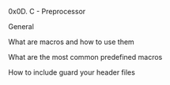
0x0D. C - Preprocessor

General

What are macros and how to use them

What are the most common predefined macros

How to include guard your header files

